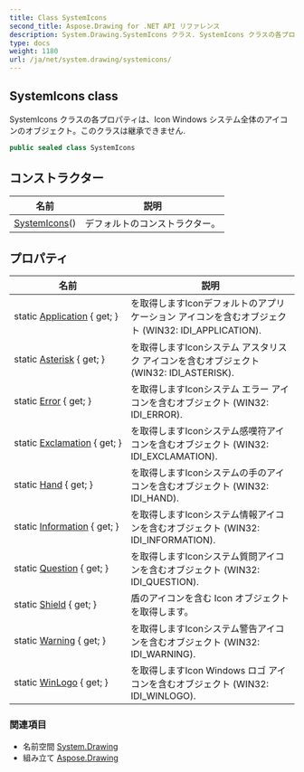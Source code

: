 ```yaml
---
title: Class SystemIcons
second_title: Aspose.Drawing for .NET API リファレンス
description: System.Drawing.SystemIcons クラス. SystemIcons クラスの各プロパティはIcon Windows システム全体のアイコンのオブジェクトこのクラスは継承できません.
type: docs
weight: 1180
url: /ja/net/system.drawing/systemicons/
---
```

## SystemIcons class

SystemIcons クラスの各プロパティは、Icon Windows システム全体のアイコンのオブジェクト。このクラスは継承できません.

```csharp
public sealed class SystemIcons
```

## コンストラクター

| 名前 | 説明 |
| --- | --- |
| [SystemIcons](systemicons/)() | デフォルトのコンストラクター。 |

## プロパティ

| 名前 | 説明 |
| --- | --- |
| static [Application](../../system.drawing/systemicons/application/) { get; } | を取得しますIconデフォルトのアプリケーション アイコンを含むオブジェクト (WIN32: IDI_APPLICATION). |
| static [Asterisk](../../system.drawing/systemicons/asterisk/) { get; } | を取得しますIconシステム アスタリスク アイコンを含むオブジェクト (WIN32: IDI_ASTERISK). |
| static [Error](../../system.drawing/systemicons/error/) { get; } | を取得しますIconシステム エラー アイコンを含むオブジェクト (WIN32: IDI_ERROR). |
| static [Exclamation](../../system.drawing/systemicons/exclamation/) { get; } | を取得しますIconシステム感嘆符アイコンを含むオブジェクト (WIN32: IDI_EXCLAMATION). |
| static [Hand](../../system.drawing/systemicons/hand/) { get; } | を取得しますIconシステムの手のアイコンを含むオブジェクト (WIN32: IDI_HAND). |
| static [Information](../../system.drawing/systemicons/information/) { get; } | を取得しますIconシステム情報アイコンを含むオブジェクト (WIN32: IDI_INFORMATION). |
| static [Question](../../system.drawing/systemicons/question/) { get; } | を取得しますIconシステム質問アイコンを含むオブジェクト (WIN32: IDI_QUESTION). |
| static [Shield](../../system.drawing/systemicons/shield/) { get; } | 盾のアイコンを含む Icon オブジェクトを取得します。 |
| static [Warning](../../system.drawing/systemicons/warning/) { get; } | を取得しますIconシステム警告アイコンを含むオブジェクト (WIN32: IDI_WARNING). |
| static [WinLogo](../../system.drawing/systemicons/winlogo/) { get; } | を取得しますIcon Windows ロゴ アイコンを含むオブジェクト (WIN32: IDI_WINLOGO). |

### 関連項目

* 名前空間 [System.Drawing](../../system.drawing/)
* 組み立て [Aspose.Drawing](../../)


